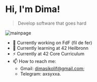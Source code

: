 # Hi, I'm Dima!
>Develop software that goes hard

![mainpage](https://github.com/oliferovych/oliferovych/assets/168459324/21d4948e-0d66-4351-bc9f-c09a38e79fe3)

- 🔭 Currently working on FdF (fil de fer)
- 🌱 Currently learning at 42 Heilbronn
- ⚡ Currently at 42 Core Curriculum
- 📫 How to reach me:
  - Gmail: dimasikolif@gmail.com;
  - Telegram: axsyxxa.
